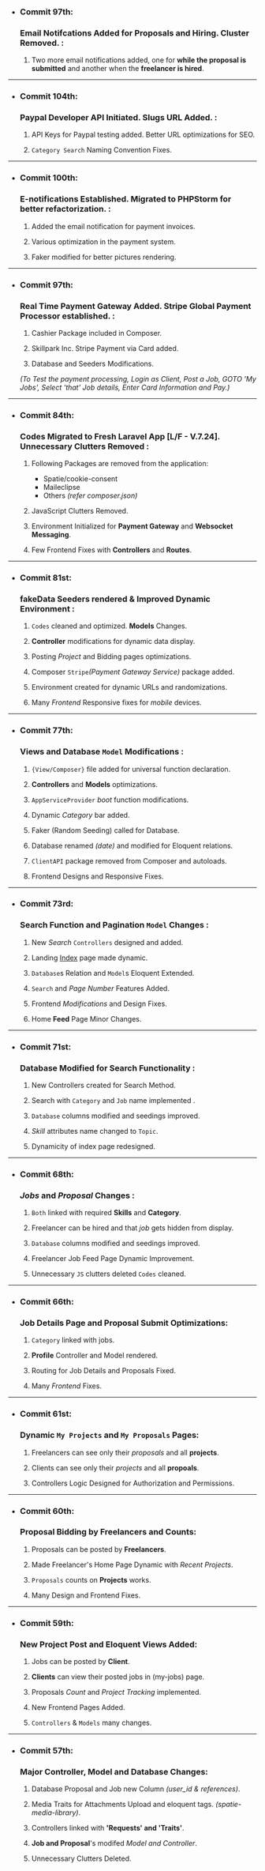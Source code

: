- ### Commit 97th:
     ### Email Notifcations Added for Proposals and Hiring. Cluster Removed. :

    1. Two more email notifications added, one for **while the proposal is submitted** and another when the **freelancer is hired**.

<hr>

- ### Commit 104th:
     ### Paypal Developer API Initiated. Slugs URL Added. :

    1. API Keys for Paypal testing added. Better URL optimizations for SEO.

    2. `Category Search` Naming Convention Fixes.

<hr>

- ### Commit 100th:
     ### E-notifications Established. Migrated to PHPStorm for better refactorization. :

    1. Added the email notification for payment invoices.

    2. Various optimization in the payment system.

    3. Faker modified for better pictures rendering.

<hr>

- ### Commit 97th:
     ### Real Time Payment Gateway Added. Stripe Global Payment Processor established. :

    1. Cashier Package included in Composer.

    2. Skillpark Inc. Stripe Payment via Card added.

    3. Database and Seeders Modifications.

    <i>(To Test the payment processing, Login as Client, Post a Job, GOTO 'My Jobs', Select 'that' Job details, Enter Card Information and Pay.)</i>

<hr>

- ### Commit 84th:
     ### Codes Migrated to Fresh Laravel App [L/F - V.7.24]. Unnecessary Clutters Removed :

    1. Following Packages are removed from the application:
        - Spatie/cookie-consent
        - Maileclipse
        - Others _(refer composer.json)_
    
    2. JavaScript Clutters Removed.
    
    3. Environment Initialized for **Payment Gateway** and **Websocket Messaging**.
    
    4. Few Frontend Fixes with **Controllers** and **Routes**.

<hr>

- ### Commit 81st:
     ### fakeData Seeders rendered & Improved Dynamic Environment :

    1. `Codes` cleaned and optimized. **Models** Changes.

    2. **Controller** modifications for dynamic data display.

    3. Posting _Project_ and Bidding pages optimizations.

    4. Composer `Stripe`_(Payment Gateway Service)_ package added.

    5. Environment created for dynamic URLs and randomizations.

    6. Many _Frontend_ Responsive fixes for _mobile_ devices.

<hr>

- ### Commit 77th:
     ### Views and Database `Model` Modifications :

    1. `{View/Composer}` file added for universal function declaration.

    2. **Controllers** and **Models** optimizations.

    3. `AppServiceProvider` _boot_ function modifications.

    4. Dynamic _Category_ bar added.

    5. Faker (Random Seeding) called for Database.

    6. Database renamed _(date)_ and modified for Eloquent relations.
    
    7. `ClientAPI` package removed from Composer and autoloads.

    8. Frontend Designs and Responsive Fixes.

<hr>

- ### Commit 73rd:
     ### Search Function and Pagination `Model` Changes :

    1. New _Search_ `Controllers` designed and added.

    2. Landing [Index](https://skillpark.herokuapp.com) page made dynamic.

    3. `Database`s Relation and `Model`s Eloquent Extended.

    4. `Search` and _Page Number_ Features Added.

    5. Frontend _Modifications_ and Design Fixes.

    6. Home **Feed** Page Minor Changes.

<hr>

- ### Commit 71st:
     ### Database Modified for Search Functionality :

    1. New Controllers created for Search Method.

    2. Search with `Category` and `Job` name implemented .

    3. `Database` columns modified and seedings improved.

    4. _Skill_ attributes name changed to `Topic`.

    5. Dynamicity of index page redesigned.

<hr>

- ### Commit 68th:
     ### _Jobs_ and _Proposal_ Changes :

    1. `Both` linked with required **Skills** and **Category**.

    2. Freelancer can be hired and that _job_ gets hidden from display.

    3. `Database` columns modified and seedings improved.

    4. Freelancer Job Feed Page Dynamic Improvement.

    5. Unnecessary `JS` clutters deleted `Codes` cleaned.

<hr>

- ### Commit 66th:
     ### Job Details Page and Proposal Submit Optimizations:

    1. `Category` linked with jobs.

    2. **Profile** Controller and Model rendered.

    3. Routing for Job Details and Proposals Fixed.

    4. Many _Frontend_ Fixes.

<hr>

- ### Commit 61st:
     ### Dynamic `My Projects` and `My Proposals` Pages:

    1. Freelancers can see only their _proposals_ and all **projects**.

    2. Clients can see only their _projects_ and all **propoals**.

    3. Controllers Logic Designed for Authorization and Permissions.

<hr>

- ### Commit 60th:
     ### Proposal Bidding by Freelancers and Counts:

    1. Proposals can be posted by **Freelancers**.

    2. Made Freelancer's Home Page Dynamic with _Recent Projects_.

    3. `Proposals` counts on **Projects** works.

    4. Many Design and Frontend Fixes.

<hr>

- ### Commit 59th:
     ### New Project Post and Eloquent Views Added:

    1. Jobs can be posted by **Client**.

    2. **Clients** can view their posted jobs in (my-jobs) page.

    3. Proposals _Count_ and _Project Tracking_ implemented.

    4. New Frontend Pages Added.

    5. `Controllers` & `Models` many changes.

<hr>

- ### Commit 57th:
     ### Major Controller, Model and Database Changes:

    1. Database Proposal and Job new Column _(user_id & references)_.

    2. Media Traits for Attachments Upload and eloquent tags. _(spatie-media-library)_.

    3. Controllers linked with **'Requests' and 'Traits'**.

    4. **Job and Proposal**'s modifed _Model and Controller_.

    5. Unnecessary Clutters Deleted.
